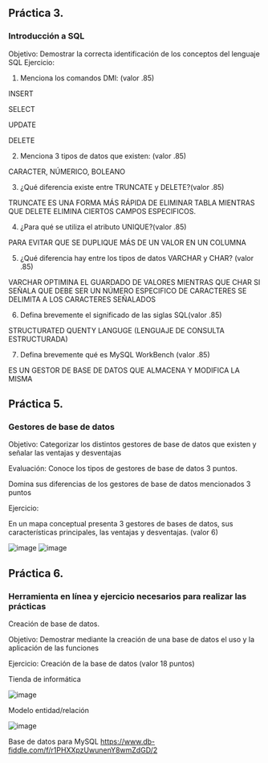 ## Práctica 3.
### Introducción a SQL
Objetivo: Demostrar la correcta identificación de los conceptos del lenguaje SQL
Ejercicio:

1. Menciona los comandos DMl: (valor .85)

INSERT

SELECT

UPDATE

DELETE

2. Menciona 3 tipos de datos que existen: (valor .85)

CARACTER, NÚMERICO, BOLEANO

3. ¿Qué diferencia existe entre TRUNCATE y DELETE?(valor .85)

TRUNCATE ES UNA FORMA MÁS RÁPIDA DE ELIMINAR TABLA MIENTRAS QUE DELETE ELIMINA CIERTOS CAMPOS ESPECIFICOS.

4. ¿Para qué se utiliza el atributo UNIQUE?(valor .85)

PARA EVITAR QUE SE DUPLIQUE MÁS DE UN VALOR EN UN COLUMNA

5. ¿Qué diferencia hay entre los tipos de datos VARCHAR y CHAR? (valor .85)

VARCHAR OPTIMINA EL GUARDADO DE VALORES MIENTRAS QUE CHAR SI SEÑALA QUE DEBE SER UN NÚMERO ESPECIFICO DE CARACTERES SE DELIMITA A LOS CARACTERES SEÑALADOS

6. Defina brevemente el significado de las siglas SQL(valor .85)

STRUCTURATED QUENTY LANGUGE (LENGUAJE DE CONSULTA ESTRUCTURADA)

7. Defina brevemente qué es MySQL WorkBench (valor .85)

ES UN GESTOR DE BASE DE DATOS QUE ALMACENA Y MODIFICA LA MISMA


## Práctica 5.
### Gestores de base de datos

Objetivo: Categorizar los distintos gestores de base de datos que existen y señalar las
ventajas y desventajas

Evaluación: Conoce los tipos de gestores de base de datos 3 puntos.

Domina sus diferencias de los gestores de base de datos mencionados 3 puntos

Ejercicio:

En un mapa conceptual presenta 3 gestores de bases de datos, sus características
principales, las ventajas y desventajas. (valor 6)

![image](https://user-images.githubusercontent.com/91554777/170415427-e2b7321b-a97f-43b0-ac24-6e506c307e6b.png)
![image](https://user-images.githubusercontent.com/101658619/170519660-ab6b5a22-b834-4006-8ceb-70d10a2e553d.png)


## Práctica 6.
### Herramienta en línea y ejercicio necesarios para realizar las prácticas

Creación de base de datos.

Objetivo: Demostrar mediante la creación de una base de datos el uso y la aplicación de
las funciones

Ejercicio: Creación de la base de datos (valor 18 puntos)

Tienda de informática

![image](https://user-images.githubusercontent.com/91554777/170415101-717bca19-3644-46a9-8a57-8d5940c5d283.png)




Modelo entidad/relación

![image](https://user-images.githubusercontent.com/101658619/170528878-6c4a0a0a-37f1-4d2a-8a16-51330c9bc813.png)





Base de datos para MySQL
https://www.db-fiddle.com/f/r1PHXXpzUwunenY8wmZdGD/2


